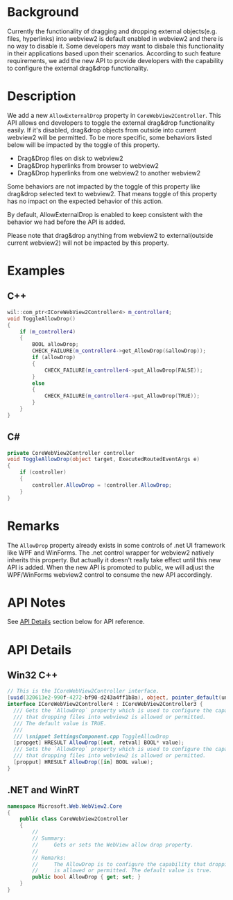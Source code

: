 # Background
Currently the functionality of dragging and dropping external objects(e.g. files, hyperlinks) into webview2 is default enabled in webview2 and there is no way to disable it. Some developers may want to disbale this functionality in their applications based upon their scenarios. According to such feature requirements, we add the new API to provide developers with the capability to configure the external drag&drop functionality.

# Description
We add a new `AllowExternalDrop` property in `CoreWebView2Controller`. 
This API allows end developers to toggle the external drag&drop functionality easily.
If it's disabled, drag&drop objects from outside into current webview2 will be permitted.
To be more specific, some behaviors listed below will be impacted by the toggle of this property.

* Drag&Drop files on disk to webview2  
* Drag&Drop hyperlinks from browser to webview2
* Drag&Drop hyperlinks from one webview2 to another webview2

Some behaviors are not impacted by the toggle of this property like drag&drop selected text to webview2. That means toggle of this property has no impact on the expected behavior of this action.

By default, AllowExternalDrop is enabled to keep consistent with the behavior we had before the API is added.

Please note that drag&drop anything from webview2 to external(outside current webview2) will not be impacted by this property.

# Examples
## C++

```cpp
wil::com_ptr<ICoreWebView2Controller4> m_controller4;
void ToggleAllowDrop()
{
    if (m_controller4)
    {
        BOOL allowDrop;
        CHECK_FAILURE(m_controller4->get_AllowDrop(&allowDrop));
        if (allowDrop)
        {
            CHECK_FAILURE(m_controller4->put_AllowDrop(FALSE));
        }
        else
        {
            CHECK_FAILURE(m_controller4->put_AllowDrop(TRUE));
        }
    }
}
```

## C#
```c#
private CoreWebView2Controller controller
void ToggleAllowDrop(object target, ExecutedRoutedEventArgs e)
{
    if (controller)
    {
        controller.AllowDrop = !controller.AllowDrop;
    }
}
```

# Remarks
The `AllowDrop` property already exists in some controls of .net UI framework like WPF and WinForms. 
The .net control wrapper for webview2 natively inherits this property. 
But actually it doesn't really take effect until this new API is added.
When the new API is promoted to public, we will adjust the WPF/WinForms webview2 control to consume the new API accordingly.


# API Notes
See [API Details](#api-details) section below for API reference.

# API Details

## Win32 C++
```c#
// This is the ICoreWebView2Controller interface.
[uuid(320613e2-990f-4272-bf90-d243a4ff1b8a), object, pointer_default(unique)]
interface ICoreWebView2Controller4 : ICoreWebView2Controller3 {
  /// Gets the `AllowDrop` property which is used to configure the capability
  /// that dropping files into webview2 is allowed or permitted.
  /// The default value is TRUE.
  ///
  /// \snippet SettingsComponent.cpp ToggleAllowDrop
  [propget] HRESULT AllowDrop([out, retval] BOOL* value);
  /// Sets the `AllowDrop` property which is used to configure the capability
  /// that dropping files into webview2 is allowed or permitted.
  [propput] HRESULT AllowDrop([in] BOOL value);
}
```

## .NET and WinRT
```c#
namespace Microsoft.Web.WebView2.Core
{
    public class CoreWebView2Controller
    {
        //
        // Summary:
        //     Gets or sets the WebView allow drop property.
        //
        // Remarks:
        //     The AllowDrop is to configure the capability that dropping files into webview2
        //     is allowed or permitted. The default value is true.
        public bool AllowDrop { get; set; }
    }
}
```
